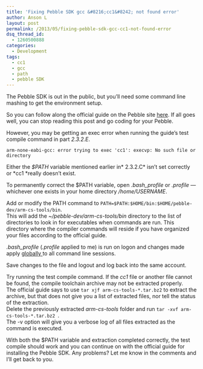 ```yaml
---
title: 'Fixing Pebble SDK gcc &#8216;cc1&#8242; not found error'
author: Anson L
layout: post
permalink: /2013/05/fixing-pebble-sdk-gcc-cc1-not-found-error
dsq_thread_id:
  - 1260500888
categories:
  - Development
tags:
  - cc1
  - gcc
  - path
  - pebble SDK
---
```

The Pebble SDK is out in the public, but you&#8217;ll need some command line mashing to get the environment setup. 

So you can follow along the official guide on the Pebble site <a href="http://developer.getpebble.com/1/01_GetStarted/01_Step_2" target="_blank">here</a>. If all goes well, you can stop reading this post and go coding for your Pebble. 

However, you may be getting an exec error when running the guide&#8217;s test compile command in part *2.3.2.E*. 

`arm-none-eabi-gcc: error trying to exec 'cc1': execvp: No such file or directory`

Either the *$PATH* variable mentioned earlier in* 2.3.2.C* isn&#8217;t set correctly or *cc1 *really doesn&#8217;t exist. 

To permanently correct the $PATH variable, open *.bash_profile* or *.profile* — whichever one exists in your home directory */home/USERNAME*. 

Add or modify the PATH command to `PATH=$PATH:$HOME/bin:$HOME/pebble-dev/arm-cs-tools/bin`.  
This will add the *~/pebble-dev/arm-cs-tools/bin* directory to the list of directories to look in for executables when commands are run. This directory where the compiler commands will reside if you have organized your files according to the official guide. 

*.bash_profile* (*.profile* applied to me) is run on logon and changes made apply <a href="http://tldp.org/LDP/Bash-Beginners-Guide/html/sect_03_02.html" target="_blank">globally </a>to all command line sessions. 

Save changes to the file and logout and log back into the same account. 

Try running the test compile command. If the *cc1* file or another file cannot be found, the compile toolchain archive may not be extracted properly.  
The official guide says to use `tar xjf arm-cs-tools-*.tar.bz2` to extract the archive, but that does not give you a list of extracted files, nor tell the status of the extraction.  
Delete the previously extracted *arm-cs-tools* folder and run `tar -xvf arm-cs-tools-*.tar.bz2 `.  
The -v option will give you a verbose log of all files extracted as the command is executed. 

With both the $PATH variable and extraction completed correctly, the test compile should work and you can continue on with the official guide for installing the Pebble SDK. Any problems? Let me know in the comments and I&#8217;ll get back to you.
